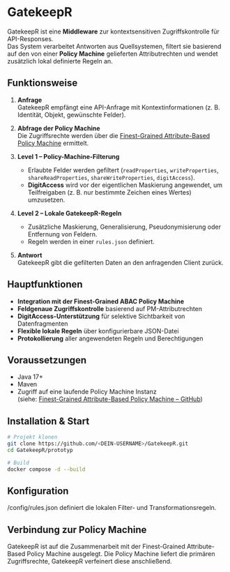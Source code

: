 # GatekeepR

GatekeepR ist eine **Middleware** zur kontextsensitiven Zugriffskontrolle für API-Responses.  
Das System verarbeitet Antworten aus Quellsystemen, filtert sie basierend auf den von einer **Policy Machine** gelieferten Attributrechten und wendet zusätzlich lokal definierte Regeln an.

## Funktionsweise

1. **Anfrage**  
   GatekeepR empfängt eine API-Anfrage mit Kontextinformationen (z. B. Identität, Objekt, gewünschte Felder).

2. **Abfrage der Policy Machine**  
   Die Zugriffsrechte werden über die [Finest-Grained Attribute-Based Policy Machine](https://github.com/KoberSascha/Finest-Grained-Attribute-Based-Policy-Machine?tab=readme-ov-file) ermittelt.

3. **Level 1 – Policy-Machine-Filterung**  
   - Erlaubte Felder werden gefiltert (`readProperties`, `writeProperties`, `shareReadProperties`, `shareWriteProperties`, `digitAccess`).
   - **DigitAccess** wird vor der eigentlichen Maskierung angewendet, um Teilfreigaben (z. B. nur bestimmte Zeichen eines Wertes) umzusetzen.

4. **Level 2 – Lokale GatekeepR-Regeln**  
   - Zusätzliche Maskierung, Generalisierung, Pseudonymisierung oder Entfernung von Feldern.
   - Regeln werden in einer `rules.json` definiert.

5. **Antwort**  
   GatekeepR gibt die gefilterten Daten an den anfragenden Client zurück.

## Hauptfunktionen

- **Integration mit der Finest-Grained ABAC Policy Machine**
- **Feldgenaue Zugriffskontrolle** basierend auf PM-Attributrechten
- **DigitAccess-Unterstützung** für selektive Sichtbarkeit von Datenfragmenten
- **Flexible lokale Regeln** über konfigurierbare JSON-Datei
- **Protokollierung** aller angewendeten Regeln und Berechtigungen

## Voraussetzungen

- Java 17+
- Maven
- Zugriff auf eine laufende Policy Machine Instanz  
  (siehe: [Finest-Grained Attribute-Based Policy Machine – GitHub](https://github.com/KoberSascha/Finest-Grained-Attribute-Based-Policy-Machine?tab=readme-ov-file))

## Installation & Start

```bash
# Projekt klonen
git clone https://github.com/<DEIN-USERNAME>/GatekeepR.git
cd GatekeepR/prototyp

# Build
docker compose -d --build

```
## Konfiguration
/config/rules.json definiert die lokalen Filter- und Transformationsregeln.

## Verbindung zur Policy Machine
GatekeepR ist auf die Zusammenarbeit mit der
Finest-Grained Attribute-Based Policy Machine ausgelegt.
Die Policy Machine liefert die primären Zugriffsrechte, GatekeepR verfeinert diese anschließend.
